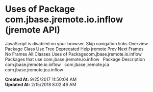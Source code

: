 # Uses of Package com.jbase.jremote.io.inflow (jremote   API)

JavaScript is disabled on your browser. Skip navigation links Overview Package Class Use Tree Deprecated Help jremote Prev Next Frames No Frames All Classes Uses of Packagecom.jbase.jremote.io.inflow Packages that use com.jbase.jremote.io.inflow   Package Description com.jbase.jremote.io.inflow   com.jbase.jremote.jca   com.jbase.jremote.jca.inflow   

**Created At:** 9/25/2017 11:50:04 AM  
**Updated At:** 2/15/2018 8:02:46 AM  

